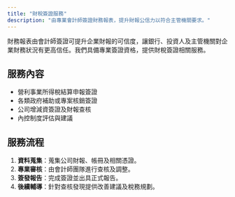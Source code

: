 ```yaml
---
title: "財稅簽證服務"
description: "由專業會計師簽證財務報表，提升財報公信力以符合主管機關要求。"
---
```


財務報表由會計師簽證可提升企業財報的可信度，讓銀行、投資人及主管機關對企業財務狀況有更高信任。我們具備專業簽證資格，提供財稅簽證相關服務。

## 服務內容

- 營利事業所得稅結算申報簽證
- 各類政府補助或專案核銷簽證
- 公司增減資簽證及財報查核
- 內控制度評估與建議

## 服務流程

1. **資料蒐集**：蒐集公司財報、帳冊及相關憑證。
2. **專業審核**：由會計師團隊進行查核及調整。
3. **簽發報告**：完成簽證並出具正式報告。
4. **後續輔導**：針對查核發現提供改善建議及稅務規劃。